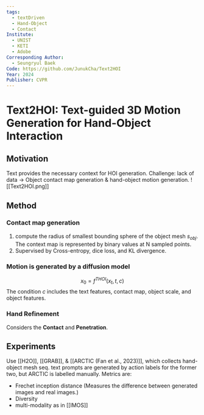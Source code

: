 ```yaml
---
tags:
  - textDriven
  - Hand-Object
  - Contact
Institute:
  - UNIST
  - KETI
  - Adobe
Corresponding Author:
  - Seungryul Baek
Code: https://github.com/JunukCha/Text2HOI
Year: 2024
Publisher: CVPR
---
```

# Text2HOI: Text-guided 3D Motion Generation for Hand-Object Interaction
## Motivation
Text provides the necessary context for HOI generation.
Challenge: lack of data
→ Object contact map generation & hand-object motion generation.
![[Text2HOI.png]]
## Method
### Contact map generation

1. compute the radius of smallest bounding sphere of the object mesh $s_{obj}$. The context map is represented by binary values at N sampled points.
2. Supervised by Cross-entropy, dice loss, and KL divergence.
### Motion is generated by a diffusion model
$$x_0 = f^{THOI}(x_t, t, c)$$
The condition $c$ includes the text features, contact map, object scale, and object features.
### Hand Refinement
Considers the **Contact** and **Penetration**.

## Experiments
Use [[H2O]], [[GRAB]], & [[ARCTIC (Fan et al., 2023)]], which collects hand-object mesh seq.
text prompts are generated by action labels for the former two, but ARCTIC is labelled manually.
Metrics are:
* Frechet inception distance (Measures the difference between generated images and real images.)
* Diversity
* multi-modality as in [[IMOS]]
